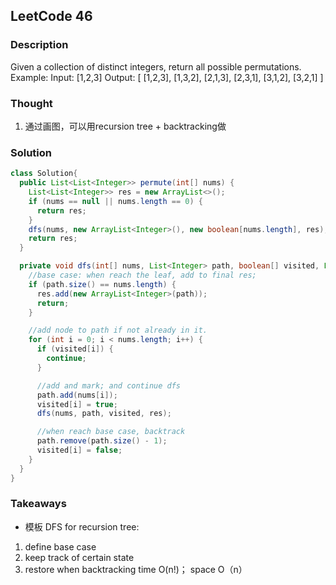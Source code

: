 ## LeetCode 46

### Description
Given a collection of distinct integers, return all possible permutations. Example:
Input: [1,2,3] Output:
[
[1,2,3], [1,3,2], [2,1,3], [2,3,1], [3,1,2], [3,2,1]
]

### Thought
1. 通过画图，可以用recursion tree + backtracking做



### Solution
```java
class Solution{
  public List<List<Integer>> permute(int[] nums) {
    List<List<Integer>> res = new ArrayList<>();
    if (nums == null || nums.length == 0) {
      return res;
    }
    dfs(nums, new ArrayList<Integer>(), new boolean[nums.length], res);
    return res;
  }

  private void dfs(int[] nums, List<Integer> path, boolean[] visited, List<List<Integer>> res){
    //base case: when reach the leaf, add to final res;
    if (path.size() == nums.length) {
      res.add(new ArrayList<Integer>(path));
      return;
    }

    //add node to path if not already in it.
    for (int i = 0; i < nums.length; i++) {
      if (visited[i]) {
        continue;
      }

      //add and mark; and continue dfs
      path.add(nums[i]);
      visited[i] = true;
      dfs(nums, path, visited, res);

      //when reach base case, backtrack
      path.remove(path.size() - 1);
      visited[i] = false;
    }
  }
}
```

### Takeaways
* 模板 DFS for recursion tree:
1. define base case
2. keep track of certain state
3. restore when backtracking
time O(n!)； space O（n）
